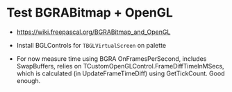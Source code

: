 # Test BGRABitmap + OpenGL

- https://wiki.freepascal.org/BGRABitmap_and_OpenGL

- Install BGLControls for `TBGLVirtualScreen` on palette

- For now measure time using BGRA OnFramesPerSecond, includes SwapBuffers,
  relies on TCustomOpenGLControl.FrameDiffTimeInMSecs,
  which is calculated (in UpdateFrameTimeDiff) using GetTickCount.
  Good enough.
